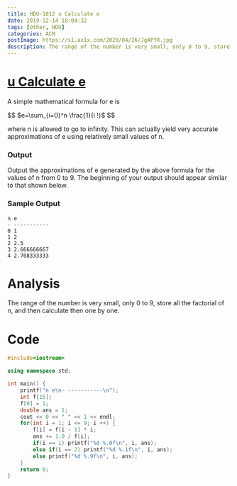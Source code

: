 ```yaml
---
title: HDU-1012 u Calculate e
date: 2019-12-14 18:04:32
tags: [Other, HDU]
categories: ACM
postImage: https://s1.ax1x.com/2020/04/26/JgAPYR.jpg
description: The range of the number is very small, only 0 to 9, store all the factorial of n, and then calculate then one by one.
---
```


# [u Calculate e]( http://acm.hdu.edu.cn/showproblem.php?pid=1012 )

A simple mathematical formula for e is

$$
$e=\sum_{i=0}^n \frac{1}{i !}$
$$
<!--more-->

where n is allowed to go to infinity. This can actually yield very accurate approximations of e using relatively small values of n.

### Output

Output the approximations of e generated by the above formula for the values of n from 0 to 9. The beginning of your output should appear similar to that shown below.

### Sample Output

```
n e
- -----------
0 1
1 2
2 2.5
3 2.666666667
4 2.708333333
```

# Analysis

The range of the number is very small, only 0 to 9, store all the factorial of n, and then calculate then one by one.

# Code

```c++
#include<iostream>

using namespace std;

int main() {
	printf("n e\n- -----------\n");
	int f[15];
	f[0] = 1;
	double ans = 1;
	cout << 0 << " " << 1 << endl;
	for(int i = 1; i <= 9; i ++) {
		f[i] = f[i - 1] * i;
		ans += 1.0 / f[i];
		if(i == 1) printf("%d %.0f\n", i, ans);
		else if(i == 2) printf("%d %.1f\n", i, ans);
		else printf("%d %.9f\n", i, ans);
	}
	return 0;
}
```